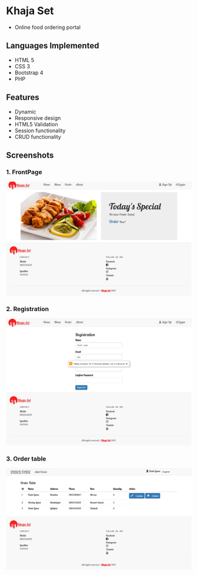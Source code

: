 # Khaja Set
* Online food ordering portal

## Languages Implemented
* HTML 5
* CSS 3
* Bootstrap 4
* PHP

## Features 
* Dynamic
* Responsive design
* HTML5 Validation
* Session functionality
* CRUD functionality

## Screenshots
### 1. FrontPage
![Frontpage](Screenshots/frontpage.jpg)

### 2. Registration
![Registration](Screenshots/registration.jpg)

### 3. Order table
![Ordertable](Screenshots/ordertable.jpg)